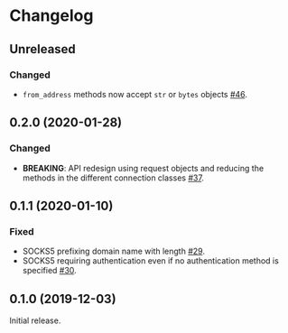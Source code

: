 # Changelog

## Unreleased

### Changed

- `from_address` methods now accept `str` or `bytes` objects
[#46](https://github.com/sethmlarson/socksio/pull/46).

## 0.2.0 (2020-01-28)

### Changed

- **BREAKING**: API redesign using request objects and reducing the methods in
the different connection classes [#37](https://github.com/sethmlarson/socksio/pull/37).

## 0.1.1 (2020-01-10)

### Fixed

- SOCKS5 prefixing domain name with length [#29](https://github.com/sethmlarson/socksio/pull/29).
- SOCKS5 requiring authentication even if no authentication method is specified
[#30](https://github.com/sethmlarson/socksio/pull/30).

## 0.1.0 (2019-12-03)

Initial release.